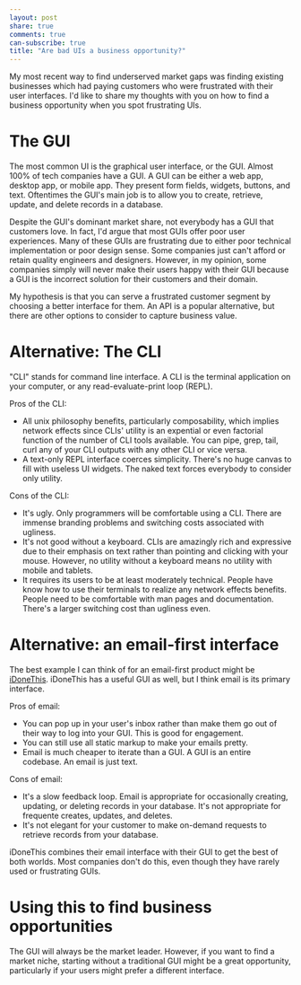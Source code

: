 ```yaml
---
layout: post
share: true
comments: true
can-subscribe: true
title: "Are bad UIs a business opportunity?"
---
```


My most recent way to find underserved market gaps was finding existing businesses which had paying customers who were frustrated with their user interfaces. I'd like to share my thoughts with you on how to find a business opportunity when you spot frustrating UIs.

# The GUI

The most common UI is the graphical user interface, or the GUI. Almost 100% of tech companies have a GUI. A GUI can be either a web app, desktop app, or mobile app. They present form fields, widgets, buttons, and text. Oftentimes the GUI's main job is to allow you to create, retrieve, update, and delete records in a database.

Despite the GUI's dominant market share, not everybody has a GUI that customers love. In fact, I'd argue that most GUIs offer poor user experiences. Many of these GUIs are frustrating due to either poor technical implementation or poor design sense. Some companies just can't afford or retain quality engineers and designers. However, in my opinion, some companies simply will never make their users happy with their GUI because a GUI is the incorrect solution for their customers and their domain.

My hypothesis is that you can serve a frustrated customer segment by choosing a better interface for them. An API is a popular alternative, but there are other options to consider to capture business value.

# Alternative: The CLI

"CLI" stands for command line interface. A CLI is the terminal application on your computer, or any read-evaluate-print loop (REPL).

Pros of the CLI:

- All unix philosophy benefits, particularly composability, which implies network effects since CLIs' utility is an expential or even factorial function of the number of CLI tools available. You can pipe, grep, tail, curl any of your CLI outputs with any other CLI or vice versa.
- A text-only REPL interface coerces simplicity. There's no huge canvas to fill with useless UI widgets. The naked text forces everybody to consider only utility.

Cons of the CLI:

- It's ugly. Only programmers will be comfortable using a CLI. There are immense branding problems and switching costs associated with ugliness.
- It's not good without a keyboard. CLIs are amazingly rich and expressive due to their emphasis on text rather than pointing and clicking with your mouse. However, no utility without a keyboard means no utility with mobile and tablets.
- It requires its users to be at least moderately technical. People have know how to use their terminals to realize any network effects benefits. People need to be comfortable with man pages and documentation. There's a larger switching cost than ugliness even.

# Alternative: an email-first interface

The best example I can think of for an email-first product might be <a href="https://idonethis.com/" target="_blank">iDoneThis</a>. iDoneThis has a useful GUI as well, but I think email is its primary interface.

Pros of email:

- You can pop up in your user's inbox rather than make them go out of their way to log into your GUI. This is good for engagement.
- You can still use all static markup to make your emails pretty.
- Email is much cheaper to iterate than a GUI. A GUI is an entire codebase. An email is just text.

Cons of email:

- It's a slow feedback loop. Email is appropriate for occasionally creating, updating, or deleting records in your database. It's not appropriate for frequente creates, updates, and deletes.
- It's not elegant for your customer to make on-demand requests to retrieve records from your database.

iDoneThis combines their email interface with their GUI to get the best of both worlds. Most companies don't do this, even though they have rarely used or frustrating GUIs.

# Using this to find business opportunities

The GUI will always be the market leader. However, if you want to find a market niche, starting without a traditional GUI might be a great opportunity, particularly if your users might prefer a different interface.